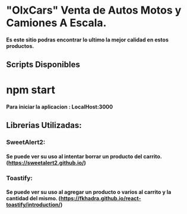 
# "OlxCars" Venta de Autos Motos y Camiones A Escala.

#### Es este sitio podras encontrar lo ultimo la mejor calidad en estos productos. 

## Scripts Disponibles 

# npm start

#### Para iniciar la aplicacion : LocalHost:3000

## Librerias Utilizadas: 

### SweetAlert2: 

#### Se puede ver su uso al intentar borrar un producto del carrito. (https://sweetalert2.github.io/)

### Toastify:

#### Se puede ver su uso al agregar un producto o varios al carrito y la cantidad del mismo. (https://fkhadra.github.io/react-toastify/introduction/)

